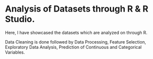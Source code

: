 # Analysis of Datasets through R & R Studio.
Here, I have showcased the datasets which are analyzed on through R.

Data Cleaning is done followed by Data Processing, Feature Selection, Exploratory Data Analysis, Prediction of Continuous and Categorical Variables.
